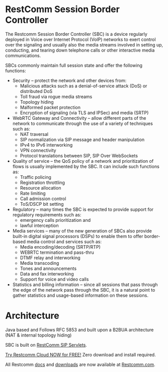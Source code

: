 RestComm Session Border Controller
============
The Restcomm Session Border Controller (SBC) is a device regularly deployed in Voice over Internet Protocol (VoIP) networks to exert control over the signaling and usually also the media streams involved in setting up, conducting, and tearing down telephone calls or other interactive media communications.

SBCs commonly maintain full session state and offer the following functions:

* Security – protect the network and other devices from:
  * Malicious attacks such as a denial-of-service attack (DoS) or distributed DoS
  * Toll fraud via rogue media streams
  * Topology hiding
  * Malformed packet protection
  * Encryption of signaling (via TLS and IPSec) and media (SRTP)
* WebRTC Gateway and Connectivity – allow different parts of the network to communicate through the use of a variety of techniques such as:
  * NAT traversal
  * SIP normalization via SIP message and header manipulation
  * IPv4 to IPv6 interworking
  * VPN connectivity
  * Protocol translations between SIP, SIP Over WebSockets
* Quality of service – the QoS policy of a network and prioritization of flows is usually implemented by the SBC. It can include such functions as:
  * Traffic policing
  * Registration throttling
  * Resource allocation
  * Rate limiting
  * Call admission control
  * ToS/DSCP bit setting
* Regulatory – many times the SBC is expected to provide support for regulatory requirements such as:
  * emergency calls prioritization and
  * lawful interception
* Media services – many of the new generation of SBCs also provide built-in digital signal processors (DSPs) to enable them to offer border-based media control and services such as:
  * Media encoding/decoding (SRTP/RTP)
  * WEBRTC termination and pass-thru
  * DTMF relay and interworking
  * Media transcoding
  * Tones and announcements
  * Data and fax interworking
  * Support for voice and video calls
* Statistics and billing information – since all sessions that pass through the edge of the network pass through the SBC, it is a natural point to gather statistics and usage-based information on these sessions.

Architecture
========

Java based and Follows RFC 5853 and built upon a B2BUA architecture (NAT & internal topology hiding)

SBC is built on [RestComm SIP Servlets](https://github.com/RestComm/sip-servlets).





[Try Restcomm Cloud NOW for FREE!](https://www.restcomm.com/sign-up/) Zero download and install required.


All Restcomm [docs](https://www.restcomm.com/docs/) and [downloads](https://www.restcomm.com/downloads/) are now available at [Restcomm.com](https://www.restcomm.com).


